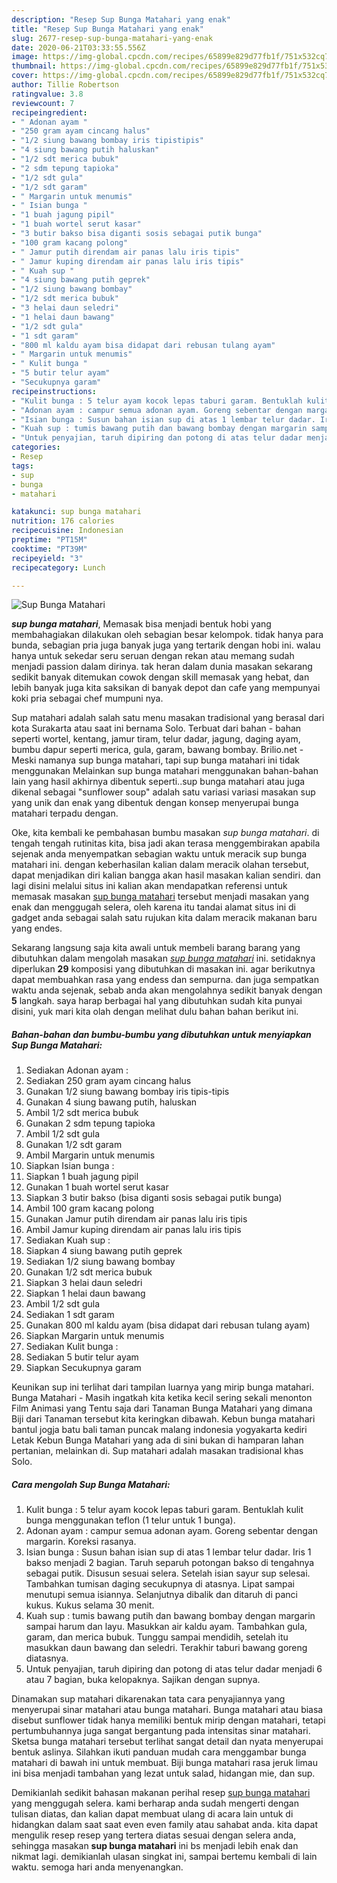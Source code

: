 ```yaml
---
description: "Resep Sup Bunga Matahari yang enak"
title: "Resep Sup Bunga Matahari yang enak"
slug: 2677-resep-sup-bunga-matahari-yang-enak
date: 2020-06-21T03:33:55.556Z
image: https://img-global.cpcdn.com/recipes/65899e829d77fb1f/751x532cq70/sup-bunga-matahari-foto-resep-utama.jpg
thumbnail: https://img-global.cpcdn.com/recipes/65899e829d77fb1f/751x532cq70/sup-bunga-matahari-foto-resep-utama.jpg
cover: https://img-global.cpcdn.com/recipes/65899e829d77fb1f/751x532cq70/sup-bunga-matahari-foto-resep-utama.jpg
author: Tillie Robertson
ratingvalue: 3.8
reviewcount: 7
recipeingredient:
- " Adonan ayam "
- "250 gram ayam cincang halus"
- "1/2 siung bawang bombay iris tipistipis"
- "4 siung bawang putih haluskan"
- "1/2 sdt merica bubuk"
- "2 sdm tepung tapioka"
- "1/2 sdt gula"
- "1/2 sdt garam"
- " Margarin untuk menumis"
- " Isian bunga "
- "1 buah jagung pipil"
- "1 buah wortel serut kasar"
- "3 butir bakso bisa diganti sosis sebagai putik bunga"
- "100 gram kacang polong"
- " Jamur putih direndam air panas lalu iris tipis"
- " Jamur kuping direndam air panas lalu iris tipis"
- " Kuah sup "
- "4 siung bawang putih geprek"
- "1/2 siung bawang bombay"
- "1/2 sdt merica bubuk"
- "3 helai daun seledri"
- "1 helai daun bawang"
- "1/2 sdt gula"
- "1 sdt garam"
- "800 ml kaldu ayam bisa didapat dari rebusan tulang ayam"
- " Margarin untuk menumis"
- " Kulit bunga "
- "5 butir telur ayam"
- "Secukupnya garam"
recipeinstructions:
- "Kulit bunga : 5 telur ayam kocok lepas taburi garam. Bentuklah kulit bunga menggunakan teflon (1 telur untuk 1 bunga)."
- "Adonan ayam : campur semua adonan ayam. Goreng sebentar dengan margarin. Koreksi rasanya."
- "Isian bunga : Susun bahan isian sup di atas 1 lembar telur dadar. Iris 1 bakso menjadi 2 bagian. Taruh separuh potongan bakso di tengahnya sebagai putik. Disusun sesuai selera. Setelah isian sayur sup selesai. Tambahkan tumisan daging secukupnya di atasnya. Lipat sampai menutupi semua isiannya. Selanjutnya dibalik dan ditaruh di panci kukus. Kukus selama 30 menit."
- "Kuah sup : tumis bawang putih dan bawang bombay dengan margarin sampai harum dan layu. Masukkan air kaldu ayam. Tambahkan gula, garam, dan merica bubuk. Tunggu sampai mendidih, setelah itu masukkan daun bawang dan seledri. Terakhir taburi bawang goreng diatasnya."
- "Untuk penyajian, taruh dipiring dan potong di atas telur dadar menjadi 6 atau 7 bagian, buka kelopaknya. Sajikan dengan supnya."
categories:
- Resep
tags:
- sup
- bunga
- matahari

katakunci: sup bunga matahari 
nutrition: 176 calories
recipecuisine: Indonesian
preptime: "PT15M"
cooktime: "PT39M"
recipeyield: "3"
recipecategory: Lunch

---
```



![Sup Bunga Matahari](https://img-global.cpcdn.com/recipes/65899e829d77fb1f/751x532cq70/sup-bunga-matahari-foto-resep-utama.jpg)

<b><i>sup bunga matahari</i></b>, Memasak bisa menjadi bentuk hobi yang membahagiakan dilakukan oleh sebagian besar kelompok. tidak hanya para bunda, sebagian pria juga banyak juga yang tertarik dengan hobi ini. walau hanya untuk sekedar seru seruan dengan rekan atau memang sudah menjadi passion dalam dirinya. tak heran dalam dunia masakan sekarang sedikit banyak ditemukan cowok dengan skill memasak yang hebat, dan lebih banyak juga kita saksikan di banyak depot dan cafe yang mempunyai koki pria sebagai chef mumpuni nya.

Sup matahari adalah salah satu menu masakan tradisional yang berasal dari kota Surakarta atau saat ini bernama Solo. Terbuat dari bahan - bahan seperti wortel, kentang, jamur tiram, telur dadar, jagung, daging ayam, bumbu dapur seperti merica, gula, garam, bawang bombay. Brilio.net - Meski namanya sup bunga matahari, tapi sup bunga matahari ini tidak menggunakan Melainkan sup bunga matahari menggunakan bahan-bahan lain yang hasil akhirnya dibentuk seperti..sup bunga matahari atau juga dikenal sebagai &#34;sunflower soup&#34; adalah satu variasi variasi masakan sup yang unik dan enak yang dibentuk dengan konsep menyerupai bunga matahari terpadu dengan.

Oke, kita kembali ke pembahasan bumbu masakan <i>sup bunga matahari</i>. di tengah tengah rutinitas kita, bisa jadi akan terasa menggembirakan apabila sejenak anda menyempatkan sebagian waktu untuk meracik sup bunga matahari ini. dengan keberhasilan kalian dalam meracik olahan tersebut, dapat menjadikan diri kalian bangga akan hasil masakan kalian sendiri. dan lagi disini melalui situs ini kalian akan mendapatkan referensi untuk memasak masakan <u>sup bunga matahari</u> tersebut menjadi masakan yang enak dan menggugah selera, oleh karena itu tandai alamat situs ini di gadget anda sebagai salah satu rujukan kita dalam meracik makanan baru yang endes.


Sekarang langsung saja kita awali untuk membeli barang barang yang dibutuhkan dalam mengolah masakan <u><i>sup bunga matahari</i></u> ini. setidaknya diperlukan <b>29</b> komposisi yang dibutuhkan di masakan ini. agar berikutnya dapat membuahkan rasa yang endess dan sempurna. dan juga sempatkan waktu anda sejenak, sebab anda akan mengolahnya sedikit banyak dengan <b>5</b> langkah. saya harap berbagai hal yang dibutuhkan sudah kita punyai disini, yuk mari kita olah dengan melihat dulu bahan bahan berikut ini.

<!--inarticleads1-->

##### Bahan-bahan dan bumbu-bumbu yang dibutuhkan untuk menyiapkan Sup Bunga Matahari:

1. Sediakan  Adonan ayam :
1. Sediakan 250 gram ayam cincang halus
1. Gunakan 1/2 siung bawang bombay iris tipis-tipis
1. Gunakan 4 siung bawang putih, haluskan
1. Ambil 1/2 sdt merica bubuk
1. Gunakan 2 sdm tepung tapioka
1. Ambil 1/2 sdt gula
1. Gunakan 1/2 sdt garam
1. Ambil  Margarin untuk menumis
1. Siapkan  Isian bunga :
1. Siapkan 1 buah jagung pipil
1. Gunakan 1 buah wortel serut kasar
1. Siapkan 3 butir bakso (bisa diganti sosis sebagai putik bunga)
1. Ambil 100 gram kacang polong
1. Gunakan  Jamur putih direndam air panas lalu iris tipis
1. Ambil  Jamur kuping direndam air panas lalu iris tipis
1. Sediakan  Kuah sup :
1. Siapkan 4 siung bawang putih geprek
1. Sediakan 1/2 siung bawang bombay
1. Gunakan 1/2 sdt merica bubuk
1. Siapkan 3 helai daun seledri
1. Siapkan 1 helai daun bawang
1. Ambil 1/2 sdt gula
1. Sediakan 1 sdt garam
1. Gunakan 800 ml kaldu ayam (bisa didapat dari rebusan tulang ayam)
1. Siapkan  Margarin untuk menumis
1. Sediakan  Kulit bunga :
1. Sediakan 5 butir telur ayam
1. Siapkan Secukupnya garam


Keunikan sup ini terlihat dari tampilan luarnya yang mirip bunga matahari. Bunga Matahari - Masih ingatkah kita ketika kecil sering sekali menonton Film Animasi yang Tentu saja dari Tanaman Bunga Matahari yang dimana Biji dari Tanaman tersebut kita keringkan dibawah. Kebun bunga matahari bantul jogja batu bali taman puncak malang indonesia yogyakarta kediri Letak Kebun Bunga Matahari yang ada di sini bukan di hamparan lahan pertanian, melainkan di. Sup matahari adalah masakan tradisional khas Solo. 

<!--inarticleads2-->

##### Cara mengolah Sup Bunga Matahari:

1. Kulit bunga : 5 telur ayam kocok lepas taburi garam. Bentuklah kulit bunga menggunakan teflon (1 telur untuk 1 bunga).
1. Adonan ayam : campur semua adonan ayam. Goreng sebentar dengan margarin. Koreksi rasanya.
1. Isian bunga : Susun bahan isian sup di atas 1 lembar telur dadar. Iris 1 bakso menjadi 2 bagian. Taruh separuh potongan bakso di tengahnya sebagai putik. Disusun sesuai selera. Setelah isian sayur sup selesai. Tambahkan tumisan daging secukupnya di atasnya. Lipat sampai menutupi semua isiannya. Selanjutnya dibalik dan ditaruh di panci kukus. Kukus selama 30 menit.
1. Kuah sup : tumis bawang putih dan bawang bombay dengan margarin sampai harum dan layu. Masukkan air kaldu ayam. Tambahkan gula, garam, dan merica bubuk. Tunggu sampai mendidih, setelah itu masukkan daun bawang dan seledri. Terakhir taburi bawang goreng diatasnya.
1. Untuk penyajian, taruh dipiring dan potong di atas telur dadar menjadi 6 atau 7 bagian, buka kelopaknya. Sajikan dengan supnya.


Dinamakan sup matahari dikarenakan tata cara penyajiannya yang menyerupai sinar matahari atau bunga matahari. Bunga matahari atau biasa disebut sunflower tidak hanya memiliki bentuk mirip dengan matahari, tetapi pertumbuhannya juga sangat bergantung pada intensitas sinar matahari. Sketsa bunga matahari tersebut terlihat sangat detail dan nyata menyerupai bentuk aslinya. Silahkan ikuti panduan mudah cara menggambar bunga matahari di bawah ini untuk membuat. Biji bunga matahari rasa jeruk limau ini bisa menjadi tambahan yang lezat untuk salad, hidangan mie, dan sup. 

Demikianlah sedikit bahasan makanan perihal resep <u>sup bunga matahari</u> yang menggugah selera. kami berharap anda sudah mengerti dengan tulisan diatas, dan kalian dapat membuat ulang di acara lain untuk di hidangkan dalam saat saat even even family atau sahabat anda. kita dapat mengulik resep resep yang tertera diatas sesuai dengan selera anda, sehingga masakan <b>sup bunga matahari</b> ini bs menjadi lebih enak dan nikmat lagi. demikianlah ulasan singkat ini, sampai bertemu kembali di lain waktu. semoga hari anda menyenangkan.
